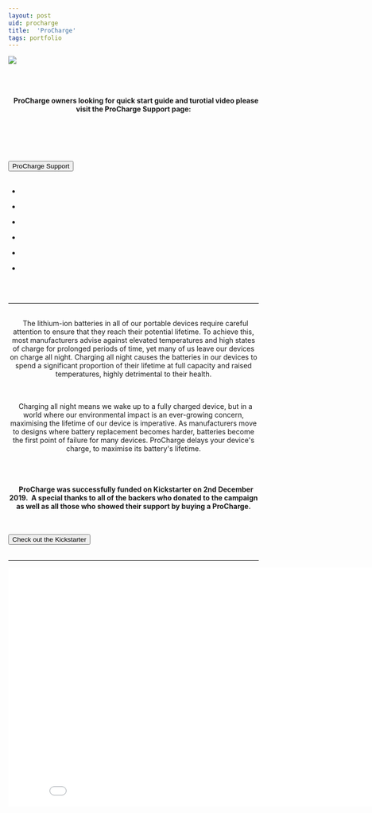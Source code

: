 ```yaml
---
layout: post
uid: procharge
title:  'ProCharge'
tags: portfolio
---
```


<div class="projects clearfix">
 <a href="{{ site.url }}/images/portfolio/procharge/IMG_5804.jpg">
  <img src = "{{ site.url }}/images/portfolio/procharge/IMG_5804.jpg">
 </a>
</div>
<br>

<div class="sqs-html-content">
 <p class="" style="text-align:center;white-space:pre-wrap;">
  <strong>
   ProCharge owners looking for quick start guide and turotial video please visit the ProCharge Support page:
  </strong>
 </p>
 <p class="" data-rte-preserve-empty="true" style="white-space:pre-wrap;">
 </p>
</div>


<div class="projects clearfix">
 <a href="{{ site.url }}/procharge-support">
  <button class="button" role="button">   
    ProCharge Support
    </button>
 </a>
</div>
<br>


<ul class="projects clearfix">
  <li>
    <div class="project" style='background-image: url({{ site.url }}/images/portfolio/procharge/IMG_5965.jpg)'>
      <a class="cover" href="{{ site.url }}/images/portfolio/procharge/IMG_5965.jpg"></a>
    </div>
  </li>
  <li>
    <div class="project" style='background-image: url({{ site.url }}/images/portfolio/procharge/IMG_5971.jpg)'>
      <a class="cover" href="{{ site.url }}/images/portfolio/procharge/IMG_5971.jpg"></a>
    </div>
  </li>
  <li>
    <div class="project" style='background-image: url({{ site.url }}/images/portfolio/procharge/IMG_5804.jpg)'>
      <a class="cover" href="{{ site.url }}/images/portfolio/procharge/IMG_5804.jpg"></a>
    </div>
  </li>
  <li>
    <div class="project" style='background-image: url({{ site.url }}/images/portfolio/procharge/IMG_5833+copy.jpg)'>
      <a class="cover" href="{{ site.url }}/images/portfolio/procharge/IMG_5833+copy.jpg"></a>
    </div>
  </li>
  <li>
    <div class="project" style='background-image: url({{ site.url }}/images/portfolio/procharge/IMG_5942.jpg)'>
      <a class="cover" href="{{ site.url }}/images/portfolio/procharge/IMG_5942.jpg"></a>
    </div>
  </li>
  <li>
    <div class="project" style='background-image: url({{ site.url }}/images/portfolio/procharge/IMG_5968.jpg)'>
      <a class="cover" href="{{ site.url }}/images/portfolio/procharge/IMG_5968.jpg"></a>
    </div>
  </li>
</ul>
<br>
<br>

<hr>

<div class="sqs-html-content">
 <p class="" style="text-align:center;white-space:pre-wrap;">
  The lithium-ion batteries in all of our portable devices require careful attention to ensure that they reach their potential lifetime. To achieve this, most manufacturers advise against elevated temperatures and high states of charge for prolonged periods of time, yet many of us leave our devices on charge all night. Charging all night causes the batteries in our devices to spend a significant proportion of their lifetime at full capacity and raised temperatures, highly detrimental to their health.
 </p>
 <p class="" style="text-align:center;white-space:pre-wrap;">
  Charging all night means we wake up to a fully charged device, but in a world where our environmental impact is an ever-growing concern, maximising the lifetime of our device is imperative. As manufacturers move to designs where battery replacement becomes harder, batteries become the first point of failure for many devices. ProCharge delays your device's charge, to maximise its battery's lifetime.
 </p>
 <p class="" style="text-align:center;white-space:pre-wrap;">
  <strong>
   ProCharge was successfully funded on Kickstarter on 2nd December 2019.  A special thanks to all of the backers who donated to the campaign as well as all those who showed their support by buying a ProCharge.
  </strong>
 </p>
</div>


<div class="projects clearfix">
 <a href="https://www.kickstarter.com/projects/fourboards/procharge-2">
  <button class="button" role="button">   
    Check out the Kickstarter
    </button>
 </a>
</div>
<br>


<hr>

<div class="projects clearfix">
<iframe src="//www.youtube.com/embed/BRUdkvakV0s?wmode=opaque&enablejsapi=1" height="480" width="854" scrolling="no" frameborder="0" allowfullscreen=""><br/></iframe>
<br>


